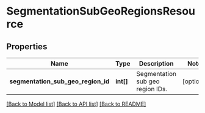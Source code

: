 # SegmentationSubGeoRegionsResource

## Properties
Name | Type | Description | Notes
------------ | ------------- | ------------- | -------------
**segmentation_sub_geo_region_id** | **int[]** | Segmentation sub geo region IDs. | [optional] 

[[Back to Model list]](../README.md#documentation-for-models) [[Back to API list]](../README.md#documentation-for-api-endpoints) [[Back to README]](../README.md)


